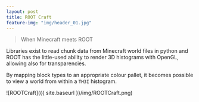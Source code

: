 ```yaml
---
layout: post
title: ROOT Craft
feature-img: "img/header_01.jpg"
---
```


> When Minecraft meets ROOT

Libraries exist to read chunk data from Minecraft world files in python and ROOT has the little-used ability to render 3D histograms with OpenGL, allowing also for transparencies.

By mapping block types to an appropriate colour pallet, it becomes possible to view a world from within a `TH3I` histogram.

![ROOTCraft]({{ site.baseurl }}/img/ROOTCraft.png)

